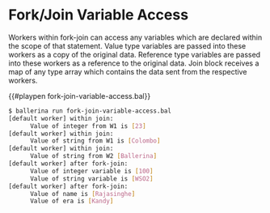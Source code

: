 # Fork/Join Variable Access

Workers within fork-join can access any variables which are declared within the scope of that statement.
Value type variables are passed into these workers as a copy of the original data.
Reference type variables are passed into these workers as a reference to the original data.
Join block receives a map of any type array which contains the data sent from the respective workers.

{{#playpen fork-join-variable-access.bal}}

```bash
$ ballerina run fork-join-variable-access.bal
[default worker] within join:
      Value of integer from W1 is [23]
[default worker] within join:
      Value of string from W1 is [Colombo]
[default worker] within join:
      Value of string from W2 [Ballerina]
[default worker] after fork-join:
      Value of integer variable is [100]
      Value of string variable is [WSO2]
[default worker] after fork-join:
      Value of name is [Rajasinghe]
      Value of era is [Kandy]

```